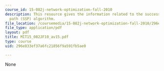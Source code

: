 ```yaml
---
course_id: 15-082j-network-optimization-fall-2010
description: This resource gives the information related to the successive shortest
  path (SSP) algorithm.
file_location: /coursemedia/15-082j-network-optimization-fall-2010/296e833ef37a6fc21856f9a591fb5ae0_MIT15_082JF10_av15.pdf
file_type: application/pdf
layout: pdf
title: MIT15_082JF10_av15.pdf
type: course
uid: 296e833ef37a6fc21856f9a591fb5ae0

---
```

None